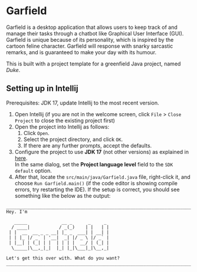 # Garfield

Garfield is a desktop application that allows users to keep track of and manage their tasks through a
chatbot like Graphical User Interface (GUI). Garfield is unique because of its personality, which is 
inspired by the cartoon feline character. Garfield will response with snarky sarcastic remarks, and is
guaranteed to make your day with its humour.

This is built with a project template for a greenfield Java project, named _Duke_.

## Setting up in Intellij

Prerequisites: JDK 17, update Intellij to the most recent version.

1. Open Intellij (if you are not in the welcome screen, click `File` > `Close Project` to close the existing project 
first)
2. Open the project into Intellij as follows:
   1. Click `Open`.
   2. Select the project directory, and click `OK`.
   3. If there are any further prompts, accept the defaults.
3. Configure the project to use **JDK 17** (not other versions) as explained in [here](https://www.jetbrains.com/help/idea/sdk.html#set-up-jdk).<br>
   In the same dialog, set the **Project language level** field to the `SDK default` option.
4. After that, locate the `src/main/java/Garfield.java` file, right-click it, and choose `Run Garfield.main()` 
(if the code editor is showing compile errors, try restarting the IDE). If the setup is correct, you should see 
something like the below as the output:

```
______________________________________________________________________
Hey. I'm

   _____             __ _      _     _
  / ____|           / _(_)    | |   | |
 | |  __  __ _ _ __| |_ _  ___| | __| |
 | | |_ |/ _` | '__|  _| |/ _ \ |/ _` |
 | |__| | (_| | |  | | | |  __/ | (_| |
  \_____|\__,_|_|  |_| |_|\___|_|\__,_|

Let's get this over with. What do you want?
______________________________________________________________________
```

